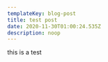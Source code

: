 ```yaml
---
templateKey: blog-post
title: test post
date: 2020-11-30T01:00:24.535Z
description: noop
---
```

this is a test